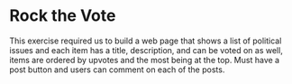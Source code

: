 Rock the Vote
====================

This exercise required us to build a web page that shows a list of political issues and each item has a title, description, and can be voted on as well, items are ordered by upvotes and the most being at the top. Must have a post button and users can comment on each of the posts.